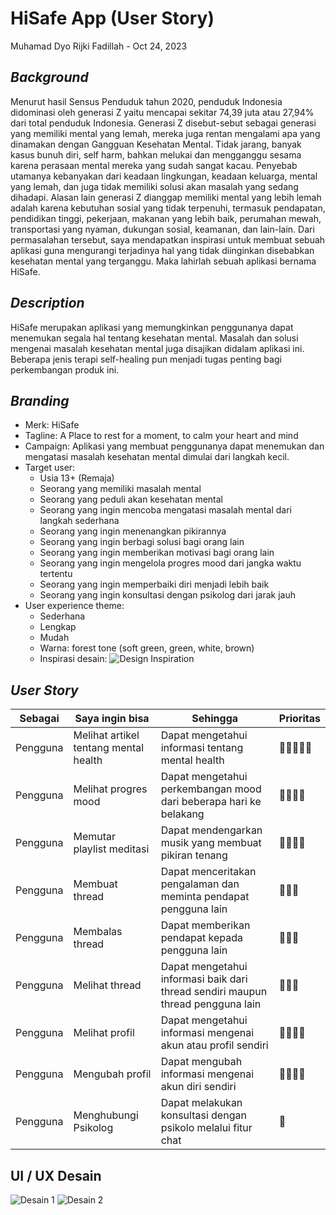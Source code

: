 # HiSafe App (User Story)
Muhamad Dyo Rijki Fadillah - Oct 24, 2023

## *Background*
Menurut hasil Sensus Penduduk tahun 2020, penduduk Indonesia didominasi oleh generasi Z yaitu mencapai sekitar 74,39 juta atau 27,94% dari total penduduk Indonesia. Generasi Z disebut-sebut sebagai generasi yang memiliki mental yang lemah, mereka juga rentan mengalami apa yang dinamakan dengan Gangguan Kesehatan Mental. Tidak jarang, banyak kasus bunuh diri, self harm, bahkan melukai dan mengganggu sesama karena perasaan mental mereka yang sudah sangat kacau. Penyebab utamanya kebanyakan dari keadaan lingkungan, keadaan keluarga, mental yang lemah, dan juga tidak memiliki solusi akan masalah yang sedang dihadapi. Alasan lain generasi Z dianggap memiliki mental yang lebih lemah adalah karena kebutuhan sosial yang tidak terpenuhi, termasuk pendapatan, pendidikan tinggi, pekerjaan, makanan yang lebih baik, perumahan mewah, transportasi yang nyaman, dukungan sosial, keamanan, dan lain-lain. Dari permasalahan tersebut, saya mendapatkan inspirasi untuk membuat sebuah aplikasi guna mengurangi terjadinya hal yang tidak diinginkan disebabkan kesehatan mental yang terganggu. Maka lahirlah sebuah aplikasi bernama HiSafe.

## *Description*
HiSafe merupakan aplikasi yang memungkinkan penggunanya dapat menemukan segala hal tentang kesehatan mental. Masalah dan solusi mengenai masalah kesehatan mental juga disajikan didalam aplikasi ini. Beberapa jenis terapi self-healing pun menjadi tugas penting bagi perkembangan produk ini.

## *Branding*
- Merk: HiSafe
- Tagline: A Place to rest for a moment, to calm your heart and mind
- Campaign: Aplikasi yang membuat penggunanya dapat menemukan dan mengatasi masalah kesehatan mental dimulai dari langkah kecil.
- Target user:
  - Usia 13+ (Remaja)
  - Seorang yang memiliki masalah mental
  - Seorang yang peduli akan kesehatan mental
  - Seorang yang ingin mencoba mengatasi masalah mental dari langkah sederhana
  - Seorang yang ingin menenangkan pikirannya
  - Seorang yang ingin berbagi solusi bagi orang lain
  - Seorang yang ingin memberikan motivasi bagi orang lain
  - Seorang yang ingin mengelola progres mood dari jangka waktu tertentu
  - Seorang yang ingin memperbaiki diri menjadi lebih baik
  - Seorang yang ingin konsultasi dengan psikolog dari jarak jauh
- User experience theme:
  - Sederhana
  - Lengkap
  - Mudah
  - Warna: forest tone (soft green, green, white, brown)
  - Inspirasi desain: ![Design Inspiration](https://cdn.dribbble.com/userupload/10978499/file/original-4d0d54e1c87fc02e1eaf126bcbe1ef80.png)
    
## *User Story*
| Sebagai | Saya ingin bisa | Sehingga | Prioritas |
| ------ | ------ | ------ | ------ |
| Pengguna | Melihat artikel tentang mental health | Dapat mengetahui informasi tentang mental health | 🔱🔱🔱🔱🔱 |
| Pengguna | Melihat progres mood | Dapat mengetahui perkembangan mood dari beberapa hari ke belakang | 🔱🔱🔱🔱 |
| Pengguna | Memutar playlist meditasi | Dapat mendengarkan musik yang membuat pikiran tenang | 🔱🔱🔱🔱 |
| Pengguna | Membuat thread | Dapat menceritakan pengalaman dan meminta pendapat pengguna lain | 🔱🔱🔱 |
| Pengguna | Membalas thread | Dapat memberikan pendapat kepada pengguna lain | 🔱🔱🔱 |
| Pengguna | Melihat thread | Dapat mengetahui informasi baik dari thread sendiri maupun thread pengguna lain | 🔱🔱🔱 |
| Pengguna | Melihat profil | Dapat mengetahui informasi mengenai akun atau profil sendiri | 🔱🔱🔱🔱 |
| Pengguna | Mengubah profil | Dapat mengubah informasi mengenai akun diri sendiri | 🔱🔱🔱🔱 |
| Pengguna | Menghubungi Psikolog | Dapat melakukan konsultasi dengan psikolo melalui fitur chat | 🔱

## UI / UX Desain
![Desain 1](https://cdn.dribbble.com/userupload/10984625/file/original-6797b06bddbd9219d3be9faf98e30cf1.png) 
![Desain 2](https://cdn.dribbble.com/userupload/10984624/file/original-664e74d154da91d8f3b7a0b40a6c2f65.png)
